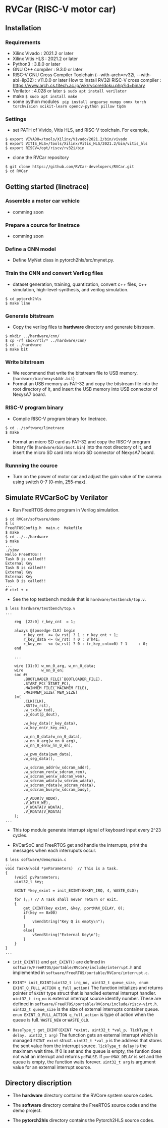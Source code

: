# RVCar (RISC-V motor car)

## Installation

### Requirements

+ Xilinx Vivado : 2021.2 or later
+ Xilinx Vitis HLS : 2021.2 or later
+ Python3 : 3.8.0 or later
+ GNU C++ compiler : 9.3.0 or later
+ RISC-V GNU Cross Compiler Toolchain (--with-arch=rv32i, --with-abi=ilp32) : v11.0.0 or later
  How to install RV32I RISC-V cross compiler : https://www.arch.cs.titech.ac.jp/wk/rvcore/doku.php?id=binary
+ Verilator : 4.028 or later 
    ``` $ sudo apt install verilator ```
+ make 
    ``` $ sudo apt install make ```
+ some python modules
    ``` pip install argparse numpy onnx torch torchvision scikit-learn opencv-python pillow tqdm```

### Settings

+ set PATH of Vivido, Vitis HLS, and RISC-V toolchain.
For example,
```
$ export VIVADO=/tools/Xilinx/Vivado/2021.2/bin/vivado
$ export VITIS_HLS=/tools/Xilinx/Vitis_HLS/2021.2/bin/vitis_hls
$ export RISCV=/opt/riscv/rv32i/bin
```

+ clone the RVCar repository 
```
$ git clone https://github.com/RVCar-developers/RVCar.git
$ cd RVCar
```


## Getting started (linetrace) 

### Assemble a motor car vehicle 

+ comming soon

### Prepare a cource for linetrace

+ comming soon

### Define a CNN model

+ Define MyNet class in pytorch2hls/src/mynet.py.
 
### Train the CNN and convert Verilog files

+ dataset generation, training, quantization, convert c++ files, c++ simulation, high-level-synthesis, and verilog simulation.

```
$ cd pytorch2hls
$ make line
```

### Generate bitstream
+ Copy the verilog files to **hardware** directory and generate bitstream.
```
$ mkdir ../hardware/cnn/
$ cp -rf sbox/rtl/* ../hardware/cnn/
$ cd ../hardware
$ make bit
```

### Write bitstream
+ We recommend that write the bitstream file to USB memory. (```hardware/bin/nexys4ddr.bit```)
+ Format an USB memory as FAT-32 and copy the bitstream file into the root directory of it, and insert the USB memory into USB connector of NexysA7 board.

### RISC-V program binary
+ Compile RISC-V program binary for linetrace.
```
$ cd ../software/linetrace
$ make
```

+ Format an micro SD card as FAT-32 and copy the RISC-V program binary file (```hardware/bin/boot.bin```) into the root directory of it, and insert the micro SD card into micro SD connector of NexysA7 board.

### Runnning the cource

+ Turn on the power of motor car and adjust the gain value of the camera using switch 0-7 (0-min, 255-max).

## Simulate RVCarSoC by Verilator

+ Run FreeRTOS demo program in Verilog simulation.

```
$ cd RVCar/software/demo
$ ls
FreeRTOSConfig.h  main.c  Makefile
$ make
$ cd ../../hardware
$ make
...
./simv
Hello FreeRTOS!!
Task B is called!!
External Key
Task B is called!!
External Key
External Key
Task B is called!!
...
# ctrl + c
```

+ See the top testbench module that is ```hardware/testbench/top.v```.
```
$ less hardware/testbench/top.v
...

    reg  [22:0] r_key_cnt  = 1;

    always @(posedge CLK) begin
        r_key_cnt  <= (w_rst) ? 1 : r_key_cnt + 1;
        r_key_data <= (w_rst) ? 0 : 8'h41;
        r_key_en   <= (w_rst) ? 0 : (r_key_cnt==0) ? 1     : 0;
    end
    
    ...

    wire [31:0] w_nn_0_arg, w_nn_0_data;
    wire        w_nn_0_en;
    soc #(
        .BOOTLOADER_FILE(`BOOTLOADER_FILE),
        .START_PC(`START_PC),
        .MAINMEM_FILE(`MAINMEM_FILE),
        .MAINMEM_SIZE(`MEM_SIZE)
    )m(
        .CLK(CLK), 
        .RST(w_rst), 
        .w_txd(w_txd), 
        .p_dout(p_dout),

        .w_key_data(r_key_data), 
        .w_key_en(r_key_en), 

        .w_nn_0_data(w_nn_0_data), 
        .w_nn_0_arg(w_nn_0_arg),
        .w_nn_0_en(w_nn_0_en), 

        .w_pwm_data(pwm_data),
        .w_seg_data(),

        .w_sdcram_addr(w_sdcram_addr),
        .w_sdcram_ren(w_sdcram_ren),
        .w_sdcram_wen(w_sdcram_wen),
        .w_sdcram_wdata(w_sdcram_wdata),
        .w_sdcram_rdata(w_sdcram_rdata),
        .w_sdcram_busy(w_sdcram_busy),
        
        .V_ADDR(V_ADDR), 
        .V_WE(V_WE), 
        .V_WDATA(V_WDATA), 
        .V_RDATA(V_RDATA)
    );
...
```

+ This top module generate interrupt signal of keyboard input every 2^23 cycles.

+ RVCarSoC and FreeRTOS get and handle the interrupts, print the messages when each interruputs occur.

```
$ less software/demo/main.c
...
void TaskA(void *pvParameters)  // This is a task.
{
    (void) pvParameters;
    uint32_t key;

    EXINT *key_exint = init_EXINT(EXKEY_IRQ, 4, WASTE_OLD);

    for (;;) // A Task shall never return or exit.
    {
        get_EXINT(key_exint, &key, portMAX_DELAY, 0);
        if(key == 0x00)
        {
            vSendString("Key Q is empty\n");
        }
        else{
            vSendString("External Key\n");
        }
    }
}
...

```

+ ```init_EXINT()``` and ```get_EXINT()``` are defined in ```software/FreeRTOS/portable/RVCore/include/interrupt.h``` and implemented in ```software/FreeRTOS/portable/RVCore/interrupt.c```.

+ ```EXINT* init_EXINT(uint32_t irq_no, uint32_t queue_size, enum EXINT_Q_FULL_ACTION q_full_action)```
    The function initializes and returns pointer of ```EXINT``` type struct that is handled external interrupt handler.
    ```uint32_t irq_no``` is external interrupt source identify number. These are defined in ```software/FreeRTOS/portable/RVCore/include/riscv-virt.h```.
    ```uint32_t queue_size``` is the size of external interrupts container queue.
    ```enum EXINT_Q_FULL_ACTION q_full_action``` is type of action when the queue is full. ```WASTE_NEW``` or ```WASTE_OLD```.


+ ```BaseType_t get_EXINT(EXINT *exint, uint32_t *val_p, TickType_t delay, uint32_t arg)```
    The function gets an external interrupt which is managed ```EXINT exint``` struct.
    ```uint32_t *val_p``` is the address that stores the sent value from the interrupt source.
    ```TickType_t delay``` is the maximam wait time. If 0 is set and the queue is empty, the funtion does not wait an interrupt and returns ```pdFALSE```. If ```portMAX_DELAY``` is set and the queue is empty, the function waits forever. 
    ```uint32_t arg``` is argument value for an external interrupt source.

## Directory discription

+ The **hardware** directory contains the RVCore system source codes.

+ The **software** directory contains the FreeRTOS source codes and the demo project.

+ The **pytorch2hls** directory contains the Pytorch2HLS source codes.


